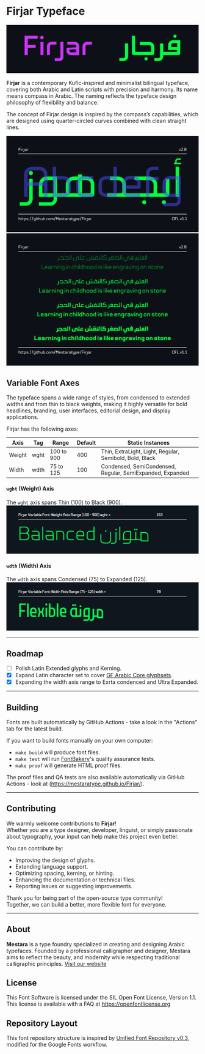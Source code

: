 # Firjar Typeface
![Sample Image](documentation/nameplate.png)

**Firjar**  is a contemporary Kufic-inspired and minimalist bilingual typeface, covering both Arabic and Latin scripts with precision and harmony. Its name means compass in Arabic. The naming reflects the typeface design philosophy of flexibility and balance.

The concept of Firjar design is inspired by the compass’s capabilities, which are designed using quarter-circled curves combined with clean straight lines. 

![Sample Image](documentation/image1.png)
![Sample Image](documentation/image2.png)


## Variable Font Axes

The typeface spans a wide range of styles, from condensed to extended widths and from thin to black weights, making it highly versatile for bold headlines, branding, user interfaces, editorial design, and display applications.

Firjar has the following axes:

| Axis | Tag | Range | Default | Static Instances |
| --- | --- | --- | --- | --- |
| Weight | wght | 100 to 900 | 400 | Thin, ExtraLight, Light, Regular, Semibold, Bold, Black |
| Width | wdth | 75 to 125 | 100 | Condensed, SemiCondensed, Regular, SemiExpanded, Expanded |

#### `wght` (Weight) Axis
The `wght` axis spans Thin (100) to Black (900).
![Sample Image](documentation/animated/weight-axis-animation-comp.gif)

#### `wdth` (Width) Axis
The `wdth` axis spans Condensed (75) to Expanded (125).
![Sample Image](documentation/animated/width-axis-animation-comp.gif)

---

## Roadmap

- [ ] Polish Latin Extended glyphs and Kerning.
- [x] Expand Latin character set to cover [GF Arabic Core glyphsets](https://github.com/googlefonts/glyphsets/blob/main/Lib/glyphsets/results/nam/GF_Arabic_Core.nam).
- [x] Expanding the width axis range to Exrta condenced and Ultra Expanded.

---

## Building

Fonts are built automatically by GitHub Actions - take a look in the "Actions" tab for the latest build.

If you want to build fonts manually on your own computer:

* `make build` will produce font files.
* `make test` will run [FontBakery](https://github.com/googlefonts/fontbakery)'s quality assurance tests.
* `make proof` will generate HTML proof files.

The proof files and QA tests are also available automatically via GitHub Actions - look at (https://mestaratype.github.io/Firjar/).

---

## Contributing

We warmly welcome contributions to **Firjar**!  
Whether you are a type designer, developer, linguist, or simply passionate about typography, your input can help make this project even better.

You can contribute by:
- Improving the design of glyphs.
- Extending language support.
- Optimizing spacing, kerning, or hinting.
- Enhancing the documentation or technical files.
- Reporting issues or suggesting improvements.

Thank you for being part of the open-source type community!  
Together, we can build a better, more flexible font for everyone.

---

## About

**Mestara** is a type foundry specialized in creating and designing Arabic typefaces. Founded by a professional calligrapher and designer, Mestara aims to reflect the beauty, and modernity while respecting traditional calligraphic principles. [Visit our website](https://mestara.com)

## License

This Font Software is licensed under the SIL Open Font License, Version 1.1.
This license is available with a FAQ at https://openfontlicense.org

## Repository Layout

This font repository structure is inspired by [Unified Font Repository v0.3](https://github.com/unified-font-repository/Unified-Font-Repository), modified for the Google Fonts workflow.
